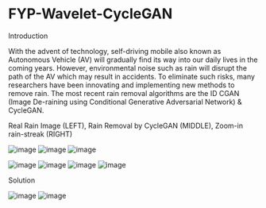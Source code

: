 # FYP-Wavelet-CycleGAN

Introduction

With the advent of technology, self-driving mobile also known as Autonomous Vehicle (AV) will gradually find its way into our daily lives in the coming years. However, environmental noise such as rain will disrupt the path of the AV which may result in accidents. To eliminate such risks, many researchers have been innovating and implementing new methods to remove rain. The most recent rain removal algorithms are the ID CGAN (Image De-raining using Conditional Generative Adversarial Network) & CycleGAN.

Real Rain Image (LEFT), Rain Removal by CycleGAN (MIDDLE), Zoom-in rain-streak (RIGHT)

![image](https://user-images.githubusercontent.com/78581569/216276887-1d614649-5bd0-470d-b559-524d081280c7.png) 
![image](https://user-images.githubusercontent.com/78581569/216276918-e0443fe3-0904-4dba-8e4a-1ae6b2ab3131.png) 
![image](https://user-images.githubusercontent.com/78581569/216277033-1d98d669-ce7f-4adb-9c40-b8ea8393ce5a.png)


![image](https://user-images.githubusercontent.com/78581569/216277721-c84bb99d-6bf2-4c94-a7ef-e4741c41a9b6.png)
![image](https://user-images.githubusercontent.com/78581569/216277743-90e827cb-a7c7-4611-b8ec-22b8b092f64d.png)
![image](https://user-images.githubusercontent.com/78581569/216277771-83d4544e-c77d-487d-89c5-3c3ab43604b7.png)
![image](https://user-images.githubusercontent.com/78581569/216277795-a9f14d2a-8629-4b61-b7a8-4a548f33afd0.png)


Solution

![image](https://user-images.githubusercontent.com/78581569/216277954-586da1e0-47e2-489b-a0e1-ae3b446abf96.png)
![image](https://user-images.githubusercontent.com/78581569/216277991-e6f4ae87-ab2c-4a7d-8e18-7e91ce788447.png)



